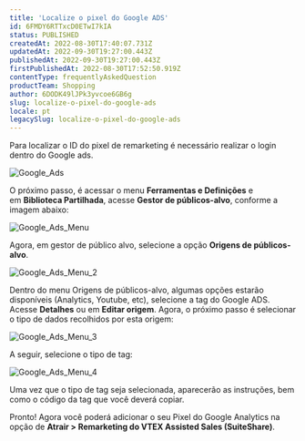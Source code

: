 ```yaml
---
title: 'Localize o pixel do Google ADS'
id: 6FMDY6RTTxcD0ETwI7kIA
status: PUBLISHED
createdAt: 2022-08-30T17:40:07.731Z
updatedAt: 2022-09-30T19:27:00.443Z
publishedAt: 2022-09-30T19:27:00.443Z
firstPublishedAt: 2022-08-30T17:52:50.919Z
contentType: frequentlyAskedQuestion
productTeam: Shopping
author: 6DODK49lJPk3yvcoe6GB6g
slug: localize-o-pixel-do-google-ads
locale: pt
legacySlug: localize-o-pixel-do-google-ads
---
```


Para localizar o ID do pixel de remarketing é necessário realizar o login dentro do Google ads.

![Google_Ads](https://images.ctfassets.net/alneenqid6w5/3WHxCxHMQ7glNyc32wFa8G/3de7c855fa9574725c9df93eaf555ff9/Google_Ads.png)

O próximo passo, é acessar o menu **Ferramentas e Definições** e em **Biblioteca Partilhada**, acesse **Gestor de públicos-alvo**, conforme a imagem abaixo:

![Google_Ads_Menu](https://images.ctfassets.net/alneenqid6w5/38QwaYvtbHLw3o52tKJjG1/417e13fdbf1bea474d9cb6e180808f9f/Google_Ads_Menu.png)

Agora, em gestor de público alvo, selecione a opção **Origens de públicos-alvo**.

![Google_Ads_Menu_2](https://images.ctfassets.net/alneenqid6w5/29cE5O5pA3VrxJVmBrA52Y/9c5ae98d7886f80430928be4049dd7f8/Google_Ads_Menu_2.png)

Dentro do menu Origens de públicos-alvo, algumas opções estarão disponíveis (Analytics, Youtube, etc), selecione a tag do Google ADS. Acesse **Detalhes** ou em **Editar origem**. Agora, o próximo passo é selecionar o tipo de dados recolhidos por esta origem:

![Google_Ads_Menu_3](https://images.ctfassets.net/alneenqid6w5/17FFDoGSDe74oPlheNvL1a/3a05b360a1375aed52e4e29a5f32ea45/Google_Ads_Menu_3.png)

A seguir, selecione o tipo de tag:

![Google_Ads_Menu_4](https://images.ctfassets.net/alneenqid6w5/5F1q4U7ZLrgvbJF0rBtEOu/5a41e7c9e34be8e340d7a633ebb983b0/Google_Ads_Menu_4.png)

Uma vez que o tipo de tag seja selecionada, aparecerão as instruções, bem como o código da tag que você deverá copiar.

Pronto! Agora você poderá adicionar o seu Pixel do Google Analytics na opção de **Atrair > Remarketing do VTEX Assisted Sales (SuiteShare)**.
